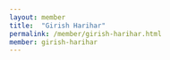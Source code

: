 ```yaml
---
layout: member
title:  "Girish Harihar"
permalink: /member/girish-harihar.html
member: girish-harihar
---
```

